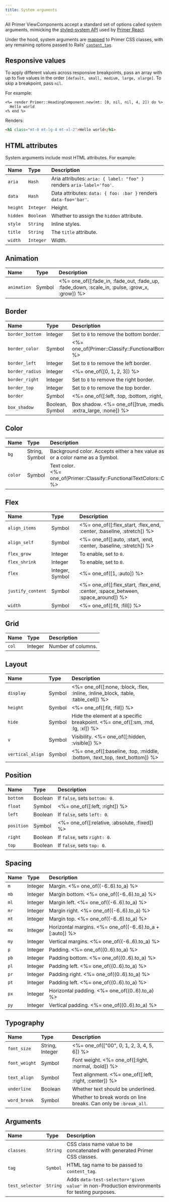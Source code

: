 ```yaml
---
title: System arguments
---
```


<!-- Warning: AUTO-GENERATED file, do not edit. Add code comments to your Ruby instead <3 -->

All Primer ViewComponents accept a standard set of options called system arguments, mimicking the [styled-system API](https://styled-system.com/table) used by [Primer React](https://primer.style/components/system-props).

Under the hood, system arguments are [mapped](https://github.com/primer/view_components/blob/main/app/lib/primer/classify.rb) to Primer CSS classes, with any remaining options passed to Rails' [`content_tag`](https://api.rubyonrails.org/classes/ActionView/Helpers/TagHelper.html#method-i-content_tag).

## Responsive values

To apply different values across responsive breakpoints, pass an array with up to five values in the order `[default, small, medium, large, xlarge]`. To skip a breakpoint, pass `nil`.

For example:

```erb
<%= render Primer::HeadingComponent.new(mt: [0, nil, nil, 4, 2]) do %>
  Hello world
<% end %>
```

Renders:

```html
<h1 class="mt-0 mt-lg-4 mt-xl-2">Hello world</h1>
```

## HTML attributes

System arguments include most HTML attributes. For example:

| Name | Type | Description |
| :- | :- | :- |
| `aria` | `Hash` | Aria attributes: `aria: { label: "foo" }` renders `aria-label='foo'`. |
| `data` | `Hash` | Data attributes: `data: { foo: :bar }` renders `data-foo='bar'`. |
| `height` | `Integer` | Height. |
| `hidden` | `Boolean` | Whether to assign the `hidden` attribute. |
| `style` | `String` | Inline styles. |
| `title` | `String` | The `title` attribute. |
| `width` | `Integer` | Width. |

## Animation

| Name | Type | Description |
| :- | :- | :- |
| `animation` | Symbol | <%= one_of([:fade_in, :fade_out, :fade_up, :fade_down, :scale_in, :pulse, :grow_x, :grow]) %> |

## Border

| Name | Type | Description |
| :- | :- | :- |
| `border_bottom` | Integer | Set to `0` to remove the bottom border. |
| `border_color` | Symbol | <%= one_of(Primer::Classify::FunctionalBorderColors::OPTIONS) %> <br /> |
| `border_left` | Integer | Set to `0` to remove the left border. |
| `border_radius` | Integer | <%= one_of([0, 1, 2, 3]) %> |
| `border_right` | Integer | Set to `0` to remove the right border. |
| `border_top` | Integer | Set to `0` to remove the top border. |
| `border` | Symbol | <%= one_of([:left, :top, :bottom, :right, :y, :x, true]) %> |
| `box_shadow` | Boolean, Symbol | Box shadow. <%= one_of([true, :medium, :large, :extra_large, :none]) %> |

## Color

| Name | Type | Description |
| :- | :- | :- |
| `bg` | String, Symbol | Background color. Accepts either a hex value as a String or a color name as a Symbol. |
| `color` | Symbol | Text color. <br /> <%= one_of(Primer::Classify::FunctionalTextColors::OPTIONS) %> <br />  |

## Flex

| Name | Type | Description |
| :- | :- | :- |
| `align_items` | Symbol | <%= one_of([:flex_start, :flex_end, :center, :baseline, :stretch]) %> |
| `align_self` | Symbol | <%= one_of([:auto, :start, :end, :center, :baseline, :stretch]) %> |
| `flex_grow` | Integer | To enable, set to `0`. |
| `flex_shrink` | Integer | To enable, set to `0`. |
| `flex` | Integer, Symbol | <%= one_of([1, :auto]) %> |
| `justify_content` | Symbol | <%= one_of([:flex_start, :flex_end, :center, :space_between, :space_around]) %> |
| `width` | Symbol | <%= one_of([:fit, :fill]) %> |

## Grid

| Name | Type | Description |
| :- | :- | :- |
| `col` | Integer | Number of columns. |

## Layout

| Name | Type | Description |
| :- | :- | :- |
| `display` | Symbol | <%= one_of([:none, :block, :flex, :inline, :inline_block, :table, :table_cell]) %> |
| `height` | Symbol | <%= one_of([:fit, :fill]) %> |
| `hide` | Symbol | Hide the element at a specific breakpoint. <%= one_of([:sm, :md, :lg, :xl]) %> |
| `v` | Symbol | Visibility. <%= one_of([:hidden, :visible]) %> |
| `vertical_align` | Symbol | <%= one_of([:baseline, :top, :middle, :bottom, :text_top, :text_bottom]) %> |

## Position

| Name | Type | Description |
| :- | :- | :- |
| `bottom` | Boolean | If `false`, sets `bottom: 0`. |
| `float` | Symbol | <%= one_of([:left, :right]) %> |
| `left` | Boolean | If `false`, sets `left: 0`. |
| `position` | Symbol | <%= one_of([:relative, :absolute, :fixed]) %> |
| `right` | Boolean | If `false`, sets `right: 0`. |
| `top` | Boolean | If `false`, sets `top: 0`. |

## Spacing

| Name | Type | Description |
| :- | :- | :- |
| `m` | Integer | Margin. <%= one_of((-6..6).to_a) %> |
| `mb` | Integer | Margin bottom. <%= one_of((-6..6).to_a) %> |
| `ml` | Integer | Margin left. <%= one_of((-6..6).to_a) %> |
| `mr` | Integer | Margin right. <%= one_of((-6..6).to_a) %> |
| `mt` | Integer | Margin top. <%= one_of((-6..6).to_a) %> |
| `mx` | Integer | Horizontal margins. <%= one_of((-6..6).to_a + [:auto]) %> |
| `my` | Integer | Vertical margins. <%= one_of((-6..6).to_a) %> |
| `p` | Integer | Padding. <%= one_of((0..6).to_a) %> |
| `pb` | Integer | Padding bottom. <%= one_of((0..6).to_a) %> |
| `pl` | Integer | Padding left. <%= one_of((0..6).to_a) %> |
| `pr` | Integer | Padding right. <%= one_of((0..6).to_a) %> |
| `pt` | Integer | Padding left. <%= one_of((0..6).to_a) %> |
| `px` | Integer | Horizontal padding. <%= one_of((0..6).to_a) %> |
| `py` | Integer | Vertical padding. <%= one_of((0..6).to_a) %> |

## Typography

| Name | Type | Description |
| :- | :- | :- |
| `font_size` | String, Integer | <%= one_of(["00", 0, 1, 2, 3, 4, 5, 6]) %> |
| `font_weight` | Symbol | Font weight. <%= one_of([:light, :normal, :bold]) %> |
| `text_align` | Symbol | Text alignment. <%= one_of([:left, :right, :center]) %> |
| `underline` | Boolean | Whether text should be underlined. |
| `word_break` | Symbol | Whether to break words on line breaks. Can only be `:break_all`. |

## Arguments

| Name | Type | Description |
| :- | :- | :- |
| `classes` | `String` | CSS class name value to be concatenated with generated Primer CSS classes. |
| `tag` | `Symbol` | HTML tag name to be passed to `content_tag`. |
| `test_selector` | `String` | Adds `data-test-selector='given value'` in non-Production environments for testing purposes. |
